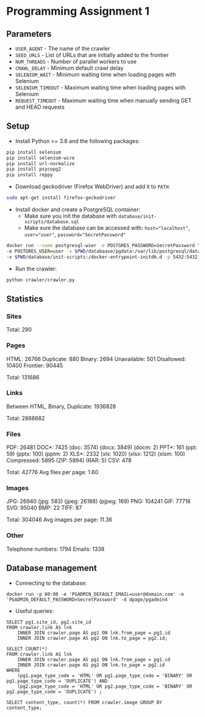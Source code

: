 # Programming Assignment 1

## Parameters

* `USER_AGENT` - The name of the crawler
* `SEED_URLS` - List of URLs that are initially added to the frontier
* `NUM_THREADS` - Number of parallel workers to use
* `CRAWL_DELAY` - Minimum default crawl delay
* `SELENIUM_WAIT` - Minimum waiting time when loading pages with Selenium
* `SELENIUM_TIMEOUT` - Maximum waiting time when loading pages with Selenium
* `REQUEST_TIMEOUT` - Maximum waiting time when manually sending GET and HEAD requests


## Setup

* Install Python >= 3.8 and the following packages:
```bash
pip install selenium
pip install selenium-wire
pip install url-normalize
pip install psycopg2
pip install reppy
```
* Download geckodriver (Firefox WebDriver) and add it to `PATH`:
```bash
sudo apt-get install firefox-geckodriver
```
* Install docker and create a PostgreSQL container:
	* Make sure you init the database with `database/init-scripts/database.sql`
	* Make sure the database can be accessed with: `host="localhost"`, `user="user"`, `password="SecretPassword"`
```bash
docker run --name postgresql-wier -e POSTGRES_PASSWORD=SecretPassword \
-e POSTGRES_USER=user -v $PWD/databaase/pgdata:/var/lib/postgresql/data \
-v $PWD/database/init-scripts:/docker-entrypoint-initdb.d -p 5432:5432 -d postgres:12.2
```
* Run the crawler:
```bash
python crawler/crawler.py
```


## Statistics

### Sites
Total: 290

### Pages
HTML: 26766
Duplicate: 880
Binary: 2694
Unavailable: 501
Disallowed: 10400
Frontier: 90445

Total: 131686

### Links
Between HTML, Binary, Duplicate: 1936828

Total: 2888682

### Files
PDF: 26481
DOC*: 7425
	(doc: 3574)
	(docx: 3849)
	(docm: 2)
PPT*: 161
	(ppt: 59)
	(pptx: 100)
	(pptm: 2)
XLS*: 2332
	(xls: 1020)
	(xlsx: 1212)
	(xlsm: 100)
Compressed: 5895
	(ZIP: 5894)
	(RAR: 5)
CSV: 478

Total: 42776
Avg files per page: 1.60

### Images
JPG: 26940
	(jpg: 583)
	(jpeg: 26188)
	(pjpeg: 169)
PNG: 104241
GIF: 77716
SVG: 95040
BMP: 22
TIFF: 87

Total: 304046
Avg images per page: 11.36

### Other
Telephone numbers: 1794
Emails: 1338


## Database management

* Connecting to the database:
```
docker run -p 80:80 -e 'PGADMIN_DEFAULT_EMAIL=user@domain.com' -e 'PGADMIN_DEFAULT_PASSWORD=SecretPassword' -d dpage/pgadmin4
```
* Useful queries:
```
SELECT pg1.site_id, pg2.site_id
FROM crawler.link AS lnk
	INNER JOIN crawler.page AS pg1 ON lnk.from_page = pg1.id
	INNER JOIN crawler.page AS pg2 ON lnk.to_page = pg2.id;
```
```
SELECT COUNT(*)
FROM crawler.link AS lnk
	INNER JOIN crawler.page AS pg1 ON lnk.from_page = pg1.id
	INNER JOIN crawler.page AS pg2 ON lnk.to_page = pg2.id
WHERE
	(pg1.page_type_code = 'HTML' OR pg1.page_type_code = 'BINARY' OR pg1.page_type_code = 'DUPLICATE') AND
	(pg2.page_type_code = 'HTML' OR pg2.page_type_code = 'BINARY' OR pg2.page_type_code = 'DUPLICATE') ;
```
```
SELECT content_type, count(*) FROM crawler.image GROUP BY content_type;
```
